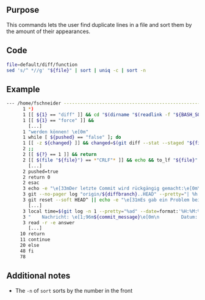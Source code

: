 ## Purpose

This commands lets the user find duplicate lines in a file and sort them by the amount of their appearances.

## Code

```bash
file=default/diff/function
sed 's/^ *//g' "${file}" | sort | uniq -c | sort -n
```

## Example

```bash
--- /home/fschneider -----------------------------------------------------------------------------------
      1 *)
      1 [[ ${1} == "diff" ]] && cd "$(dirname "$(readlink -f "${BASH_SOURCE[@]}")")/../../"
      1 [[ ${1} == "force" ]] &&
        [...]
      1 "werden können! \e[0m"
      1 while [ ${pushed} == "false" ]; do
      1 [[ -z ${changed} ]] && changed=$(git diff --stat --staged "${filename}" 2>/dev/null | cut -d "|" -f2- | head -n 1)
      2 ;;
      2 [[ ${?} == 1 ]] && return
      2 [[ $(file "${file}") == *"CRLF"* ]] && echo && to_lf "${file}"
        [...]
      2 pushed=true
      2 return 0
      2 esac
      3 echo -e "\e[33mDer letzte Commit wird rückgängig gemacht:\e[0m\n" \
      3 git --no-pager log "origin/${diffbranch}..HEAD" --pretty="| %h | %s" --reverse | nl
      3 git reset --soft HEAD^ || echo -e "\e[31mEs gab ein Problem beim Rückgängig machen des Commits!"
        [...]
      3 local time=$(git log -n 1 --pretty="%ad" --date=format:'%H:%M:%S')
      3 "    Nachricht: \e[1;96m${commit_message}\e[0m\n        Datum: ${date}\n      Uhrzeit: ${time}\n         Hash: ${hash}"
      3 read -r -e answer
        [...]
     10 return
     11 continue
     20 else
     48 fi
     78
```

## Additional notes

- The `-n` of `sort` sorts by the number in the front
